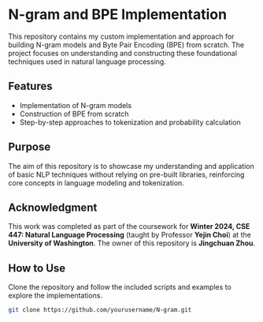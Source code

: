 # N-gram and BPE Implementation

This repository contains my custom implementation and approach for building N-gram models and Byte Pair Encoding (BPE) from scratch. The project focuses on understanding and constructing these foundational techniques used in natural language processing.

## Features
- Implementation of N-gram models
- Construction of BPE from scratch
- Step-by-step approaches to tokenization and probability calculation

## Purpose
The aim of this repository is to showcase my understanding and application of basic NLP techniques without relying on pre-built libraries, reinforcing core concepts in language modeling and tokenization.

## Acknowledgment
This work was completed as part of the coursework for **Winter 2024, CSE 447: Natural Language Processing** (taught by Professor **Yejin Choi**) at the **University of Washington**. The owner of this repository is **Jingchuan Zhou**.

## How to Use
Clone the repository and follow the included scripts and examples to explore the implementations.

```bash
git clone https://github.com/yourusername/N-gram.git
